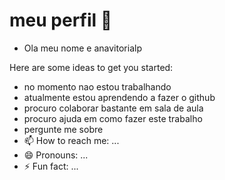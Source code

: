#  meu perfil 👋


- Ola meu nome e anavitorialp

Here are some ideas to get you started:

- no momento nao estou trabalhando 
- atualmente estou aprendendo a fazer o github
- procuro colaborar bastante em sala de aula 
- procuro ajuda em como fazer este trabalho
- pergunte me sobre
- 📫 How to reach me: ...
- 😄 Pronouns: ...
- ⚡ Fun fact: ...

